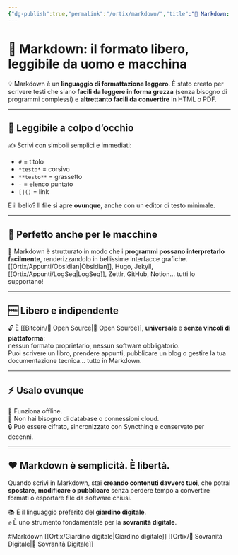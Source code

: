 ```yaml
---
{"dg-publish":true,"permalink":"/ortix/markdown/","title":"📝 Markdown: il formato libero, leggibile da uomo e macchina","tags":["Markdown","FormatiLiberi","Scrittura","Obsidian","SovranitàDigitale"]}
---
```



# 📝 **Markdown: il formato libero, leggibile da uomo e macchina**

💡 Markdown è un **linguaggio di formattazione leggero**. È stato creato per scrivere testi che siano **facili da leggere in forma grezza** (senza bisogno di programmi complessi) e **altrettanto facili da convertire** in HTML o PDF.

---

## 👀 **Leggibile a colpo d’occhio**

✍️ Scrivi con simboli semplici e immediati:

- `#` = titolo
- `*testo*` = corsivo
- `**testo**` = grassetto
- `-` = elenco puntato
- `[]()` = link

E il bello? Il file si apre **ovunque**, anche con un editor di testo minimale.

---

## 🤖 **Perfetto anche per le macchine**

🧠 Markdown è strutturato in modo che i **programmi possano interpretarlo facilmente**, renderizzandolo in bellissime interfacce grafiche.  
[[Ortix/Appunti/Obsidian\|Obsidian]], Hugo, Jekyll, [[Ortix/Appunti/LogSeq\|LogSeq]], Zettlr, GitHub, Notion… tutti lo supportano!

---

## 🆓 **Libero e indipendente**

🔓 È [[Bitcoin/🧬 Open Source\|🧬 Open Source]], **universale** e **senza vincoli di piattaforma**:  
nessun formato proprietario, nessun software obbligatorio.  
Puoi scrivere un libro, prendere appunti, pubblicare un blog o gestire la tua documentazione tecnica… tutto in Markdown.

---

## ⚡ **Usalo ovunque**

📲 Funziona offline.  
📁 Non hai bisogno di database o connessioni cloud.  
🔒 Può essere cifrato, sincronizzato con Syncthing e conservato per decenni.

---

## ❤️ Markdown è semplicità. È libertà.

Quando scrivi in Markdown, stai **creando contenuti davvero tuoi**, che potrai **spostare, modificare o pubblicare** senza perdere tempo a convertire formati o esportare file da software chiusi.

📚 È il linguaggio preferito del **giardino digitale**.  
✊ È uno strumento fondamentale per la **sovranità digitale**.

#Markdown
[[Ortix/Giardino digitale\|Giardino digitale]]
[[Ortix/🧭 Sovranità Digitale\|🧭 Sovranità Digitale]]